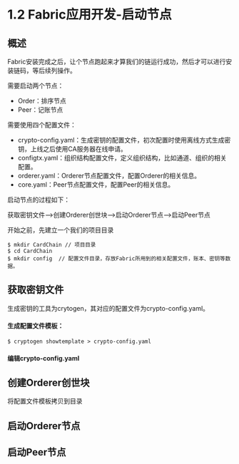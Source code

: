 # 1.2 Fabric应用开发-启动节点

## 概述
Fabric安装完成之后，让个节点跑起来才算我们的链运行成功，然后才可以进行安装链码，等后续列操作。

需要启动两个节点：
- Order：排序节点
- Peer：记账节点

需要使用四个配置文件：
- crypto-config.yaml：生成密钥的配置文件，初次配置时使用离线方式生成密钥，上线之后使用CA服务器在线申请。
- configtx.yaml：组织结构配置文件，定义组织结构，比如通道、组织的相关配置。
- orderer.yaml：Orderer节点配置文件，配置Orderer的相关信息。
- core.yaml：Peer节点配置文件，配置Peer的相关信息。

启动节点的过程如下：

获取密钥文件-->创建Orderer创世块-->启动Orderer节点-->启动Peer节点

开始之前，先建立一个我们的项目目录
```
$ mkdir CardChain // 项目目录
$ cd CardChain
$ mkdir config  // 配置文件目录，存放Fabric所用到的相关配置文件，账本、密钥等数据。
```

## 获取密钥文件
生成密钥的工具为crytogen，其对应的配置文件为crypto-config.yaml。

#### 生成配置文件模板：
```
$ cryptogen showtemplate > crypto-config.yaml
```

#### 编辑crypto-config.yaml


## 创建Orderer创世块

将配置文件模板拷贝到目录

## 启动Orderer节点

## 启动Peer节点
